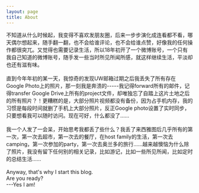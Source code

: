 ```yaml
---
layout: page
title: About
---
```


 不知道从什么时候起，我变得不喜欢发朋友圈，后来一步步演化成连看都不看，哪天偶尔想起来，随手翻一翻，也不会给谁评论，也不会给谁点赞，好像我的任何操作都很突兀。又觉得也需要记录生活，所以18年初开了一个微博账号，一个只有我自己知道的微博账号，随手发一些当时所见所闻所感，就这样继续生活，平淡却也还有滋有味。
 <br><br>
 直到今年年初的某一天，我惊奇的发现UW邮箱过期之后我丢失了所有存在Google Photo上的照片，那一刻我是奔溃的-----我记得forward所有的邮件，记得transfer Google Drive上所有的project文件，却唯独忘了自踏上这片土地之后的所有照片？！更糟糕的是，大部分照片视频都没有备份，因为占手机内存，我的习惯是每段时间就删了手机上大部分照片，反正Google photo设置了实时同步，只要想看我可以随时访问。现在可好，什么都没了……
 <br><br>
 我一个人发了一会呆，开始思考我都丢了些什么？我丢了来西雅图后几乎所有的第一次，第一次去超市，第一次去的餐厅，在host family的生活，第一次去camping，第一次参加的party，第一次去奥兰多的旅行……越来越懊恼为什么除了照片，我没有留下任何别的相关记录，比如游记，比如一些所见所闻，比如定时的总结生活……
<br><br>
Anyway, that's why I start this blog. <br>Are you ready?<br>---Yes I am!